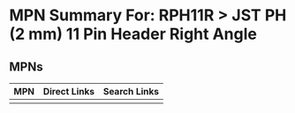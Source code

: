 



# MPN Summary For: RPH11R > JST PH (2 mm) 11 Pin Header Right Angle

## MPNs
  

|MPN|Direct Links|Search Links|
| :--- | :--- | :--- |
||||
